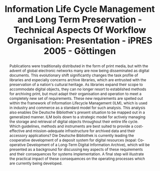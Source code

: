 ---
abstract: 'Publications were traditionally distributed in the form of print media,
  but with the advent of global electronic networks many are now being disseminated
  as digital documents. This evolutionary shift significantly changes the task profile
  of libraries and especially concerns archive libraries, which are entrusted with
  the preservation of a nation''s cultural heritage. As libraries expand their scope
  to accommodate digital objects, they can no longer resort to established methods
  for archiving print, but must adapt their organisation and operation to meet a completely
  new set of requirements.

  These new requirements are spelled out within the framework of Information Lifecycle
  Management (ILM), which is used in industry and commerce as a standard model for
  such analysis. This analysis also enables Die Deutsche Bibliothek''s present situation
  to be mapped out in a generalized manner. ILM boils down to a strategic model for
  actively managing the storage and retrieval of digital objects throughout their
  entire life cycle. Which guidelines, methods and instruments are best suited to
  provide a cost-effective and mission-adequate infrastructure for archived data and
  their accessory applications?

  Die Deutsche Bibliothek is currently leading the cooperative development of a deposit
  system for digital resources (kopal: Co-operative Development of a Long-Term Digital
  Information Archive), which will be presented as a background for discussing key
  aspects of these requirements and their consequences for systems implementation.
  A final step will illustrate the practical impact of these consequences on the operating
  processes which are currently being developed.'
creators:
- Altenhöner, Reinhard
date: null
document_url: https://services.phaidra.univie.ac.at/api/object/o:295036/download
grand_parent: iPRES
institutions: []
keywords:
- göttingen
landing_page_url: https://phaidra.univie.ac.at/o:295036
language: eng
layout: publication
license: CC BY-SA 3.0 AT
notes_url: null
parent: iPRES 2005
publication_type: paper
size: 1786530
slides_url: null
source_name: iPRES
stream_url: null
title: 'Information Life Cycle Management and Long Term Preservation - Technical Aspects
  Of Workflow Organisation: Presentation - iPRES 2005 - Göttingen'
year: 2005
---